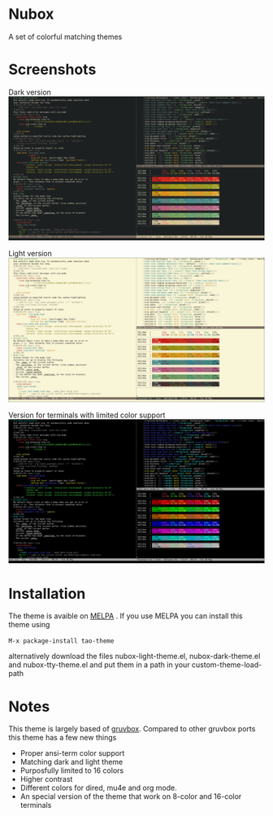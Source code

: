 # Nubox
A set of colorful matching themes

# Screenshots

Dark version
![Screenshot](screenshot_dark.png)

Light version
![Screenshot](screenshot_light.png)

Version for terminals with limited color support
![Screenshot](screenshot_tty.png)

# Installation

The theme is avaible on [MELPA](https://melpa.org/#/nubox) . If you
use MELPA you can install this theme using

`M-x package-install tao-theme`

alternatively download the files nubox-light-theme.el,
nubox-dark-theme.el and nubox-tty-theme.el and put them in a path in
your custom-theme-load-path

# Notes

This theme is largely based of
[gruvbox](https://github.com/morhetz/gruvbox). Compared to other
gruvbox ports this theme has a few new things

- Proper ansi-term color support
- Matching dark and light theme
- Purposfully limited to 16 colors
- Higher contrast
- Different colors for dired, mu4e and org mode.
- An special version of the theme that work on 8-color and 16-color terminals

